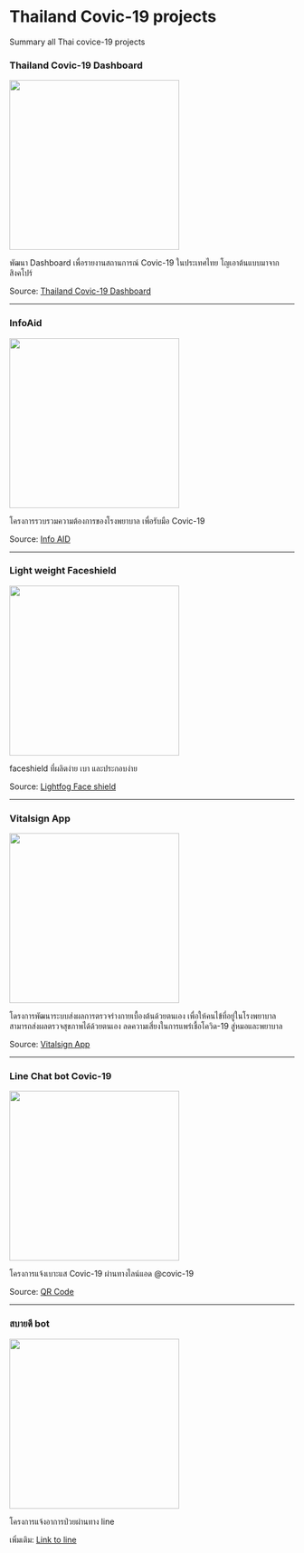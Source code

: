 # Thailand Covic-19 projects

Summary all Thai covice-19 projects


### Thailand Covic-19 Dashboard

<image src="images/covic-19-dashboard.png" width="300px" />

พัฒนา Dashboard เพื่อรายงานสถานการณ์ Covic-19 ในประเทศไทย โญเอาต้นแบบมาจากสิงคโปร์

Source: [Thailand Covic-19 Dashboard](https://co.vid19.sg/singapore/dashboard)

---

### InfoAid

<image src="images/infoaid.png" width="300px" />

โครงการรวบรวมความต้องการของโรงพยาบาล เพื่อรับมือ Covic-19

Source: [Info AID](https://www.infoaid.org)

---

### Light weight Faceshield

<image src="images/smart-face-shield.png" width="300px" />

faceshield ที่ผลิตง่าย เบา และประกอบง่าย

Source: [Lightfog Face shield](https://holenhello.com/pages/smart-face-shield?fbclid=IwAR2bqLVJKRgLBQZI8TzeqmP7XJ1U1_uTl_FvPnvkQMGG55-7MFTFaOqrupw)

---

### Vitalsign App

<image src="images/vitalsignapp.png" width="300px" />

โดรงการพัฒนาระบบส่งผลการตรวจร่างกายเบื้องต้นด้วยตนเอง เพื่อให้คนไข้ที่อยู่ในโรงพยาบาลสามารถส่งผลตรวจสุขภาพได้ด้วยตนเอง ลดความเสี่ยงในการแพร่เชื้อโควิด-19 สู่หมอและพยาบาล

Source: [Vitalsign App](https://vitalsignapp.com/)

---

### Line Chat bot Covic-19

<image src="images/line-covic-19.png" width="300px" />

โครงการแจ้งเบาะแส Covic-19 ผ่านทางไลน์แอด @covic-19

Source: [QR Code](images/line-covic-19.png)


---

### สบายดี bot

<image src="images/sabuydeebot.png" width="300px" />

โครงการแจ้งอาการป่วยผ่านทาง line

เพิ่มเติม: [Link to line](https://line.me/R/ti/p/@sabaideebot)